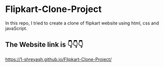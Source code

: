 # Flipkart-Clone-Project
In this repo, I tried to create a clone of flipkart website using html, css and javaScript.

## The Website link is 👇👇👇
https://1-shreyash.github.io/Flipkart-Clone-Project/
